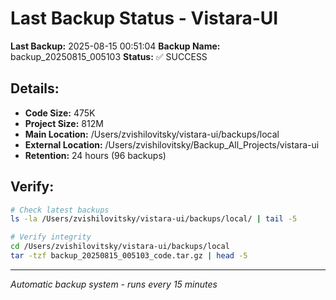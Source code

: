 # Last Backup Status - Vistara-UI

**Last Backup:** 2025-08-15 00:51:04
**Backup Name:** backup_20250815_005103
**Status:** ✅ SUCCESS

## Details:
- **Code Size:** 475K
- **Project Size:** 812M
- **Main Location:** /Users/zvishilovitsky/vistara-ui/backups/local
- **External Location:** /Users/zvishilovitsky/Backup_All_Projects/vistara-ui
- **Retention:** 24 hours (96 backups)

## Verify:
```bash
# Check latest backups
ls -la /Users/zvishilovitsky/vistara-ui/backups/local/ | tail -5

# Verify integrity
cd /Users/zvishilovitsky/vistara-ui/backups/local
tar -tzf backup_20250815_005103_code.tar.gz | head -5
```

---
*Automatic backup system - runs every 15 minutes*
